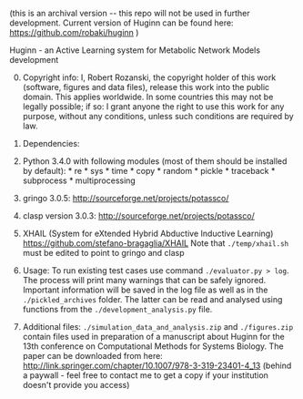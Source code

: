 (this is an archival version -- this repo will not be used in further development. Current version of Huginn can be found here: https://github.com/robaki/huginn )

Huginn - an Active Learning system for Metabolic Network Models development

0. Copyright info:
I, Robert Rozanski, the copyright holder of this work (software, figures and data files), release this work into the public domain. This applies worldwide. In some countries this may not be legally possible; if so: I grant anyone the right to use this work for any purpose, without any conditions, unless such conditions are required by law.

1. Dependencies:
  1. Python 3.4.0 with following modules (most of them should be installed by default):
    * re
    * sys
    * time
    * copy
    * random
    * pickle
    * traceback
    * subprocess
    * multiprocessing
  2. gringo 3.0.5: http://sourceforge.net/projects/potassco/
  3. clasp version 3.0.3: http://sourceforge.net/projects/potassco/
  4. XHAIL (System for eXtended Hybrid Abductive Inductive Learning) https://github.com/stefano-bragaglia/XHAIL
Note that ```./temp/xhail.sh``` must be edited to point to gringo and clasp
		

2. Usage:
To run existing test cases use command ```./evaluator.py > log```. The process will print many warnings that can be safely ignored. Important information will be saved in the log file as well as in the ```./pickled_archives``` folder. The latter can be read and analysed using functions from the ```./development_analysis.py``` file.


3. Additional files:
```./simulation_data_and_analysis.zip``` and ```./figures.zip``` contain files used in preparation of a manuscript about Huginn for the 13th conference on Computational Methods for Systems Biology. The paper can be downloaded from here:  http://link.springer.com/chapter/10.1007/978-3-319-23401-4_13 (behind a paywall - feel free to contact me to get a copy if your institution doesn't provide you access)
